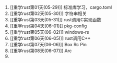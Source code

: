 1. [[重学rust第01天(05-29)]] 标准库学习，cargo.toml
2. [[重学rust第02天(05-30)]] 字符串相关
3. [[重学rust第03天(05-31)]] rust调用C实现函数
4. [[重学rust第04天(06-01)]] pkg-config
5. [[重学rust第05天(06-02)]] windows-rs
6. [[重学rust第06天(06-05)]] rust调用C++
7. [[重学rust第07天(06-06)]] Box Rc Pin
8. [[重学rust第08天(06-07)]] Arc
9. 